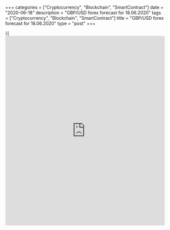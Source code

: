 +++
categories = ["Cryptocurrency", "Blockchain", "SmartContract"]
date = "2020-06-18"
description = "GBP/USD forex forecast for 18.06.2020"
tags = ["Cryptocurrency", "Blockchain", "SmartContract"]
title = "GBP/USD forex forecast for 18.06.2020"
type = "post"
+++

{{<iframe id="large-banner" src="https://www.bounty.group/#slide=27.0" width="100%" height="600" scrolling="no" style="border: 0px solid rgb(216, 221, 230); border-radius: 3px;">}}

June 18, 2020

June 18, 2020

Pound is playing with the shadowsDmitri Demidenko

## GBP plays a secondary role depending on the U.S. stock indexes

The world’s major currencies competing with the US dollar have been
playing the second role for a long time. Investors often ignore
fundamental data, being more interested in the trends of the US stock
indexes, which mostly affects the foreign exchange rates now. It is also
acute for the pound, which, after the referendum on the UK membership in
the EU in 2016, has often ignored the reports on the UK GDP, inflation,
or unemployment. So, what’s the difference whether it is Brexit or the
pandemic?

The longer the COVID-19 pandemic continues, the more primitive trading
strategies become. The Forex traders do not bother about macroeconomic
statistics. They just sell the greenback against a basket of major
currencies when the S&P 500 is rising and buy when the US stock market
is going down. Investors do not yet care about the divergence in the
economic expansion or monetary policies of the global central banks.
These key forex drivers will still be important, but a little later,
when the epidemic is over. That is why it looks natural that the GBP
traders have not been much scared by the UK's poor domestic data. The UK
inflation rate was down to 0.5% Y-o-Y in May, which is the worst drop
since 2016. The GDP showed the worst drop in the February-April period,
which is 3.5 deeper than that in the worst quarter during the previous
recession. The UK jobless claims soared by nearly 1.5 million. All of
this, however, doesn’t much affect the GDP value.

 **Dynamics of UK GDP**

![LiteForex: GBP/USD forex forecast for 18.06.2020][1]

 _Source: Bloomberg._

 **Forecasts for UK GDP**

![LiteForex: GBP/USD forex forecast for 18.06.2020][2]

 _Source: Bloomberg_

The sterling buyers are not discouraged by the lack of progress in the
UK-EU negotiations. Boris Johnson expresses optimism, claiming after the
meeting with the EU leaders that there is a good chance of striking the
Brexit deal before the end of July. However, [investor](https://www.fintechee.com/tutorial-for-forex-trading/investor-mode/)s realize that this
agreement will only be a shadow of that comprehensive deal promised by
the Brexit supporters in 2016. After all, the [GBP/USD][3] was trading
at 1.5 at that time, so the risk of a no-deal Brexit is likely to have
been priced in the pair’s quotes. This is likely to be the major reason
for the pound’s stability after London announced that the transition
period won’t be extended after December 31. The uncertainty has somehow
eased, and so, the sterling has been up.

Of course, the [GBP/USD][3] is much dependent on the US stock indexes
and ignores the UK domestic data, but it should still react to the
outcomes of the BoE meeting. Bloomberg's median forecast suggests that
the BoE should expand the UK QE by £100 billion to £745 billion and hold
the interest rate at 0.1%. If the interest rate goes below zero, or the
Bank of England follows the Japanese example of targeting the bond
yield, the pound bulls should be set back.

In the negative scenario, the sterling may go down to $1.2455-$1.2465,
and then, to $1.2345-$1.236. However, it is not a good idea to sell the
[GBP/USD][3] when Forex is following the S&P 500 trends. I do not think
the correction of the US stock market will be deep. Therefore, it even
may be relevant to enter buy trades on the price fall. You can do this
using the [LiteForex convenient trading services][4].

* * *

P.S. Did you like my article? Share it in social networks: it will be
the best “thank you" :)

Ask me questions and comment below. I’ll be glad to answer your
questions and give necessary explanations.

 **Useful links:**

  * I recommend trying to trade with a reliable broker [here][5]. The system allows you to trade by yourself or copy successful traders from all across the globe.
  * Use my promo-code BLOG for getting deposit bonus 50% on LiteForex platform. Just enter this code in the appropriate field while [depositing][6] your trading account.
  * Telegram channel with high-quality analytics, Forex reviews, training articles, and other useful things for traders <t.me/liteforex>

## Price chart of GBPUSD in real time mode

![Pound is playing with the shadows][7]

The content of this article reflects the author’s opinion and does not
necessarily reflect the official position of LiteForex. The material
published on this page is provided for informational purposes only and
should not be considered as the provision of investment advice for the
purposes of Directive 2004/39/EC.

Rate this article:

{{value}}

( {{count}} {{title}} )

   1. cdn.liteforex.com/cache/uploads/blog_post/fundamental_analysis/uk-gdp-18-06-20.jpg?w=30&s=2d9581349e81aec10c515e1b0042e573
   2. cdn.liteforex.com/cache/uploads/blog_post/fundamental_analysis/forecast-uk-gdp-18-06-20.jpg?w=30&s=f5126a8001bacf2ed216a1f5cee78ee5
   3. my.liteforex.com/trading/chart?symbol=GBPUSD&returnUrl=true
   4. my.liteforex.com/?go-zone=ZASdmqixF1Cnq2et7jKB-Fl4wu_-MKOB
   5. my.liteforex.com/?category=analysts-opinions&slug=pound-is-playing-with-the-shadows&openPopup=%2Fregistration%2Fpopup&utm_source=blog&utm_medium=article&utm_campaign=bonus
   6. my.liteforex.com/deposit/?category=analysts-opinions&slug=pound-is-playing-with-the-shadows&promo_code=BLOG&utm_source=blog&utm_medium=article&utm_campaign=bonus
   7. cdn.liteforex.com/cache/uploads/blog_post/fundamental_analysis/liteforex-blog-gbpusd-18-06-20.jpg?q=75&w=1000&s=ef3a3b6435d0804bcbbc0aa9eb14803b